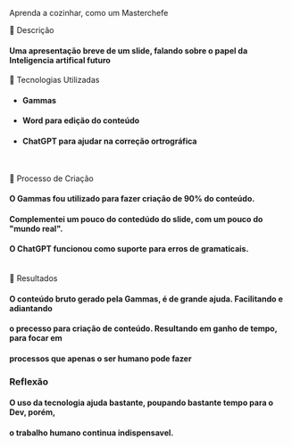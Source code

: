 
Aprenda a cozinhar, como um Masterchefe

📒 Descrição
#### Uma apresentação breve de um slide, falando sobre o papel da Inteligencia artifical futuro



🤖 Tecnologias Utilizadas

- #### Gammas
- #### Word para edição do conteúdo 
- #### ChatGPT para ajudar na correção ortrográfica  
 <br>

🧐 Processo de Criação
#### O Gammas fou utilizado para fazer criação de 90% do conteúdo. 
#### Complementei um pouco do contedúdo do slide, com um pouco do "mundo real".
#### O ChatGPT funcionou como suporte para erros de gramaticais.  
<br>
🚀 Resultados

#### O conteúdo bruto gerado pela Gammas, é de grande ajuda. Facilitando e adiantando 
#### o precesso para criação de conteúdo. Resultando em ganho de tempo, para focar em 
#### processos que apenas o ser humano pode fazer

### Reflexão 

#### O uso da tecnologia ajuda bastante, poupando bastante tempo para o Dev, porém,
#### o trabalho humano continua indispensavel. 